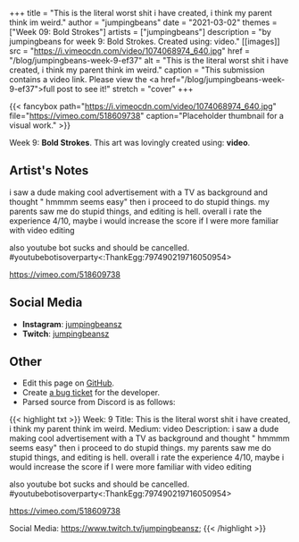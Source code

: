 +++
title =       "This is the literal worst shit i have created, i think my parent think im weird."
author =      "jumpingbeans"
date =        "2021-03-02"
themes =      ["Week 09: Bold Strokes"]
artists =     ["jumpingbeans"]
description = "by jumpingbeans for week 9: Bold Strokes. Created using: video."
[[images]]
      src = "https://i.vimeocdn.com/video/1074068974_640.jpg"
      href = "/blog/jumpingbeans-week-9-ef37"
      alt = "This is the literal worst shit i have created, i think my parent think im weird."
      caption = "This submission contains a video link. Please view the <a href=\"/blog/jumpingbeans-week-9-ef37\">full post</a> to see it!"
      stretch = "cover"
+++


{{< fancybox path="https://i.vimeocdn.com/video/1074068974_640.jpg" file="https://vimeo.com/518609738" caption="Placeholder thumbnail for a visual work." >}}


Week 9: **Bold Strokes**. This art was lovingly created using: **video**.

## Artist's Notes

i saw a dude making cool advertisement with a TV as background and thought " hmmmm seems easy" then i proceed to do stupid things. my parents saw me do stupid things, and editing is hell. overall i rate the experience 4/10, maybe i would increase the score if I were more familiar with video editing

also youtube bot sucks and should be cancelled. #youtubebotisoverparty<:ThankEgg:797490219716050954>

https://vimeo.com/518609738

## Social Media

- **Instagram**: <a href='https://instagram.com/jumpingbeansz' target='_blank'>jumpingbeansz</a>
- **Twitch**: <a href='https://twitch.tv/jumpingbeansz' target='_blank'>jumpingbeansz</a>

## Other

- Edit this page on [GitHub](https://github.com/teaminkling/web-refresh/edit/main/content/blog/jumpingbeans-week-9-ef37.md).
- Create [a bug ticket](https://github.com/teaminkling/web-refresh/issues/new?assignees=&labels=bug&template=problem-report.md&title=) for the developer.
- Parsed source from Discord is as follows:

{{< highlight txt >}}
Week: 9
Title: This is the literal worst shit i have created, i think my parent think im weird.
Medium: video
Description: i saw a dude making cool advertisement with a TV as background and thought " hmmmm seems easy" then i proceed to do stupid things. my parents saw me do stupid things, and editing is hell. overall i rate the experience 4/10, maybe i would increase the score if I were more familiar with video editing

also youtube bot sucks and should be cancelled. #youtubebotisoverparty<:ThankEgg:797490219716050954>


https://vimeo.com/518609738


Social Media: https://www.twitch.tv/jumpingbeansz;
{{< /highlight >}}